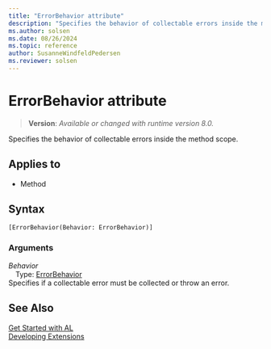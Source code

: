 ```yaml
---
title: "ErrorBehavior attribute"
description: "Specifies the behavior of collectable errors inside the method scope."
ms.author: solsen
ms.date: 08/26/2024
ms.topic: reference
author: SusanneWindfeldPedersen
ms.reviewer: solsen
---
```

[//]: # (START>DO_NOT_EDIT)
[//]: # (IMPORTANT:Do not edit any of the content between here and the END>DO_NOT_EDIT.)
[//]: # (Any modifications should be made in the .xml files in the ModernDev repo.)

# ErrorBehavior attribute
> **Version**: _Available or changed with runtime version 8.0._

Specifies the behavior of collectable errors inside the method scope.


## Applies to

- Method


## Syntax

```AL
[ErrorBehavior(Behavior: ErrorBehavior)]
```

### Arguments
*Behavior*  
&emsp;Type: [ErrorBehavior](../methods-auto/errorbehavior/errorbehavior-option.md)  
Specifies if a collectable error must be collected or throw an error.  

[//]: # (IMPORTANT: END>DO_NOT_EDIT)
## See Also  
[Get Started with AL](../devenv-get-started.md)  
[Developing Extensions](../devenv-dev-overview.md)  